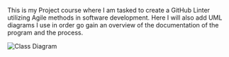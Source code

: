 This is my Project course where I am tasked to create a GitHub Linter utilizing Agile methods in software development. Here I will also add UML diagrams I use in order go gain an overview of the documentation of the program and the process. 

![Class Diagram](http://www.plantuml.com/plantuml/proxy?src=https://raw.githubusercontent.com/kevanoovitch/-PA1456-Project-Linter/refs/heads/main/UML_Diagrams/UML_ClassOverview.uml)

